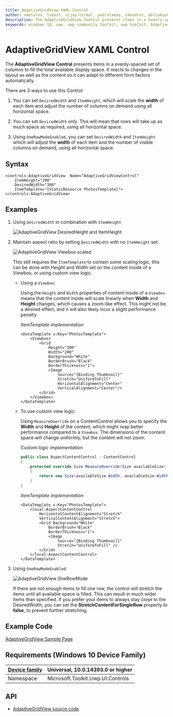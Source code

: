 ```yaml
---
title: AdaptiveGridView XAML Control
author: nmetulev, lukasf, vijay-nirmal, pedrolamas, skendrot, deltakosh, scottisafool, hwaitebt, hermitdave, bkaankose, dotmorten, williamabradley
description: The AdaptiveGridView Control presents items in a evenly-spaced set of columns to fill the total available display space.
keywords: windows 10, uwp, uwp community toolkit, uwp toolkit, AdaptiveGridView, xaml control, xaml
---
```


# AdaptiveGridView XAML Control 

The **AdaptiveGridView Control** presents items in a evenly-spaced set of columns to fill the total available display space. It reacts to changes in the layout as well as the content so it can adapt to different form factors automatically.

There are 3 ways to use this Control:

1. You can set `DesiredWidth` and `ItemHeight`, which will scale the **width** of each item and adjust the number of columns on demand using all horizontal space.

2. You can set `DesiredWidth` only. This will mean that rows will take up as much space as required, using all horizontal space.

3. Using `OneRowModeEnabled`, you can set `DesiredWidth` and `ItemHeight` which will adjust the **width** of each item and the number of visible columns on demand, using all horizontal space.

## Syntax

```xaml
<controls:AdaptiveGridView  Name="AdaptiveGridViewControl"
    ItemHeight="200"
    DesiredWidth="300"
    ItemTemplate="{StaticResource PhotosTemplate}">
</controls:AdaptiveGridView>
```

## Examples

1. Using `DesiredWidth` in combination with `ItemHeight`

    ![AdaptiveGridView DesiredHeight and ItemHeight](../resources/images/Controls/AdaptiveGridView/AdaptiveGridView-DesiredWidth&ItemHeight.gif "AdaptiveGridView DesiredHeight and ItemHeight")

2. Maintain aspect ratio by setting `DesiredWidth` with no `ItemHeight` set:

    ![AdaptiveGridView Viewbox scaled](../resources/images/Controls/AdaptiveGridView/AdaptiveGridView-ViewboxAspectRatio.gif "AdaptiveGridView Viewbox scaled")

    This still requires the `ItemTemplate` to contain some scaling logic, this can be done with Height and Width set on the content inside of a Viewbox, or using custom view logic.

    - Using a `Viewbox`:

        Using the `Height` and `Width` properties of content inside of a `Viewbox` means that the content inside will scale linearly when **Width** and **Height** changes, which causes a zoom-like effect. This might not be a desired effect, and it will also likely incur a slight performance penalty.

        _ItemTemplate implementation_

        ```xaml
        <DataTemplate x:Key="PhotosTemplate">
            <Viewbox>
                <Grid
                    Height="300"
                    Width="200"
                    Background="White"
                    BorderBrush="Black"
                    BorderThickness="1">
                    <Image
                        Source="{Binding Thumbnail}"
                        Stretch="UniformToFill"
                        HorizontalAlignment="Center"
                        VerticalAlignment="Center"/>
                </Grid>
            </Viewbox>
        </DataTemplate>
        ```

    - To use custom view logic:

        Using `MeasureOverride` on a ContentControl allows you to specify the **Width** and **Height** of the content, which might reap better performance compared to a `Viewbox`. The dimensions of the content space will change uniformly, but the content will not zoom.

        _Custom logic implementation_

        ```csharp
        public class AspectContentControl : ContentControl
        {
            protected override Size MeasureOverride(Size availableSize)
            {
                return new Size(availableSize.Width, availableSize.Width * 1.6);
            }
        }
        ```

        _ItemTemplate implementation_

        ```xaml
        <DataTemplate x:Key="PhotosTemplate">
            <local:AspectContentControl 
                HorizontalContentAlignment="Stretch" 
                VerticalContentAlignment="Stretch">
                <Grid Background="White"
                    BorderBrush="Black"
                    BorderThickness="1">
                    <Image
                        Source="{Binding Thumbnail}"
                        Stretch="UniformToFill" />
                </Grid>
            </local:AspectContentControl>
        </DataTemplate>
        ```

3. Using `OneRowModeEnabled`:

    ![AdaptiveGridView OneRowMode](../resources/images/Controls/AdaptiveGridView/AdaptiveGridView-OneRowMode.gif "AdaptiveGridView OneRowMode")

    If there are not enough items to fill one row, the control will stretch the items until all available space is filled. This can result in much wider items than specified. If you prefer your items to always stay close to the DesiredWidth, you can set the **StretchContentForSingleRow** property to **false**, to prevent further stretching.

## Example Code

[AdaptiveGridView Sample Page](https://github.com/Microsoft/UWPCommunityToolkit/tree/master/Microsoft.Toolkit.Uwp.SampleApp/SamplePages/AdaptiveGridView)

## Requirements (Windows 10 Device Family)

| [Device family](http://go.microsoft.com/fwlink/p/?LinkID=526370) | Universal, 10.0.14393.0 or higher |
| --- | --- |
| Namespace | Microsoft.Toolkit.Uwp.UI.Controls |

## API

* [AdaptiveGridView source code](https://github.com/Microsoft/UWPCommunityToolkit/tree/master/Microsoft.Toolkit.Uwp.UI.Controls/AdaptiveGridView)
